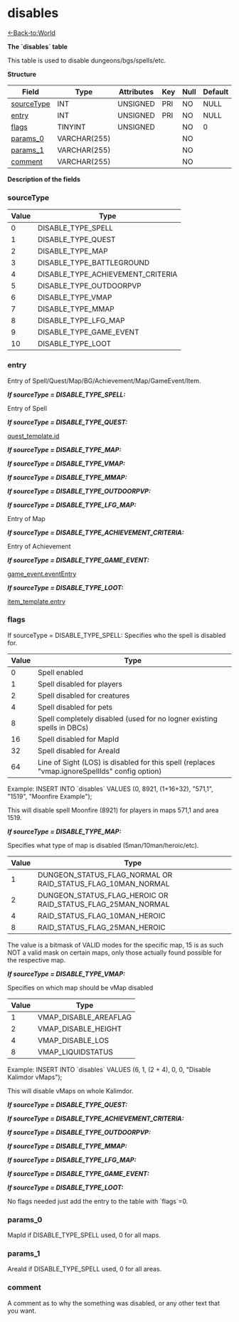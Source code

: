 # disables

[<-Back-to:World](database-world.md)

**The \`disables\` table**

This table is used to disable dungeons/bgs/spells/etc.

**Structure**

| Field           | Type         | Attributes | Key | Null | Default | Extra | Comment |
| --------------- | ------------ | ---------- | --- | ---- | ------- | ----- | ------- |
| [sourceType][1] | INT          | UNSIGNED   | PRI | NO   | NULL    |       |         |
| [entry][2]      | INT          | UNSIGNED   | PRI | NO   | NULL    |       |         |
| [flags][3]      | TINYINT      | UNSIGNED   |     | NO   | 0       |       |         |
| [params_0][4]   | VARCHAR(255) |            |     | NO   |         |       |         |
| [params_1][5]   | VARCHAR(255) |            |     | NO   |         |       |         |
| [comment][6]    | VARCHAR(255) |            |     | NO   |         |       |         |

[1]: #sourcetype
[2]: #entry
[3]: #flags
[4]: #params_0
[5]: #params_1
[6]: #comment

**Description of the fields**

### sourceType

| Value | Type                                 |
| ----- | ------------------------------------ |
| 0     | DISABLE\_TYPE\_SPELL                 |
| 1     | DISABLE\_TYPE\_QUEST                 |
| 2     | DISABLE\_TYPE\_MAP                   |
| 3     | DISABLE\_TYPE\_BATTLEGROUND          |
| 4     | DISABLE\_TYPE\_ACHIEVEMENT\_CRITERIA |
| 5     | DISABLE\_TYPE\_OUTDOORPVP            |
| 6     | DISABLE\_TYPE\_VMAP                  |
| 7     | DISABLE\_TYPE\_MMAP                  |
| 8     | DISABLE\_TYPE\_LFG\_MAP              |
| 9     | DISABLE\_TYPE\_GAME\_EVENT           |
| 10    | DISABLE\_TYPE\_LOOT                  |

### entry

Entry of Spell/Quest/Map/BG/Achievement/Map/GameEvent/Item.

***If sourceType = DISABLE\_TYPE\_SPELL:***

Entry of Spell

***If sourceType = DISABLE\_TYPE\_QUEST:***

[quest_template.id](quest_template#id)

***If sourceType = DISABLE\_TYPE\_MAP:***

***If sourceType = DISABLE\_TYPE\_VMAP:***

***If sourceType = DISABLE\_TYPE\_MMAP:***

***If sourceType = DISABLE\_TYPE\_OUTDOORPVP:***

***If sourceType = DISABLE\_TYPE\_LFG\_MAP:***

Entry of Map

***If sourceType = DISABLE\_TYPE\_ACHIEVEMENT\_CRITERIA:***

Entry of Achievement

***If sourceType = DISABLE\_TYPE\_GAME\_EVENT:***

[game_event.eventEntry](game_event#evententry)

***If sourceType = DISABLE\_TYPE\_LOOT:***

[item_template.entry](item_template#entry)

### flags

If sourceType = DISABLE\_TYPE\_SPELL: Specifies who the spell is disabled for.

| Value | Type                                                                                          |
| ----- | --------------------------------------------------------------------------------------------- |
| 0     | Spell enabled                                                                                 |
| 1     | Spell disabled for players                                                                    |
| 2     | Spell disabled for creatures                                                                  |
| 4     | Spell disabled for pets                                                                       |
| 8     | Spell completely disabled (used for no logner existing spells in DBCs)                        |
| 16    | Spell disabled for MapId                                                                      |
| 32    | Spell disabled for AreaId                                                                     |
| 64    | Line of Sight (LOS) is disabled for this spell (replaces "vmap.ignoreSpellIds" config option) |

Example: INSERT INTO \`disables\` VALUES (0, 8921, (1+16+32), "571,1", "1519", "Moonfire Example");

This will disable spell Moonfire (8921) for players in maps 571,1 and area 1519.

***If sourceType = DISABLE\_TYPE\_MAP:***

Specifies what type of map is disabled (5man/10man/heroic/etc).

| Value | Type                                                        |
| ----- | ----------------------------------------------------------- |
| 1     | DUNGEON_STATUS_FLAG_NORMAL OR RAID_STATUS_FLAG_10MAN_NORMAL |
| 2     | DUNGEON_STATUS_FLAG_HEROIC OR RAID_STATUS_FLAG_25MAN_NORMAL |
| 4     | RAID_STATUS_FLAG_10MAN_HEROIC                               |
| 8     | RAID_STATUS_FLAG_25MAN_HEROIC                               |

The value is a bitmask of VALID modes for the specific map, 15 is as such NOT a valid mask on certain maps, only those actually found possible for the respective map.

***If sourceType = DISABLE\_TYPE\_VMAP:***

Specifies on which map should be vMap disabled

| Value | Type                    |
| ----- | ----------------------- |
| 1     | VMAP\_DISABLE\_AREAFLAG |
| 2     | VMAP\_DISABLE\_HEIGHT   |
| 4     | VMAP\_DISABLE\_LOS      |
| 8     | VMAP\_LIQUIDSTATUS      |

Example: INSERT INTO \`disables\` VALUES (6, 1, (2 + 4), 0, 0, "Disable Kalimdor vMaps");

This will disable vMaps on whole Kalimdor.

***If sourceType = DISABLE\_TYPE\_QUEST:***

***If sourceType = DISABLE\_TYPE\_ACHIEVEMENT\_CRITERIA:***

***If sourceType = DISABLE\_TYPE\_OUTDOORPVP:***

***If sourceType = DISABLE\_TYPE\_MMAP:***

***If sourceType = DISABLE\_TYPE\_LFG\_MAP:***

***If sourceType = DISABLE\_TYPE\_GAME\_EVENT:***

***If sourceType = DISABLE\_TYPE\_LOOT:***

No flags needed just add the entry to the table with \`flags\`=0.

### params\_0

MapId if DISABLE\_TYPE\_SPELL used, 0 for all maps.

### params\_1

AreaId if DISABLE\_TYPE\_SPELL used, 0 for all areas.

### comment

A comment as to why the something was disabled, or any other text that you want.
